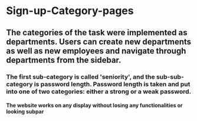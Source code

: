 # Sign-up-Category-pages

<h2> The categories of the task were implemented as departments. Users can create new departments as well as new employees and navigate through departments from the sidebar.
<h3> The first sub-category is called 'seniority', and the sub-sub-category is password length. Password length is taken and put into one of two categories: either a strong or a weak password.</h3>
<h4> The website works on any display without losing any functionalities or looking subpar  </h4>

